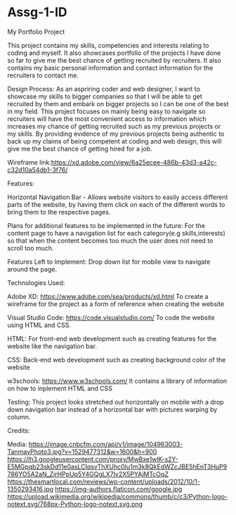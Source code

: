 # Assg-1-ID
My Portfolio Project

This project contains my skills, competencies and interests relating to coding and myself. It also showcases portfolio of the projects I have done so far to give me the best chance of getting recruited by recruiters. It also contains my basic personal information and contact information for the recruiters to contact me.

Design Process:
As an aspriring coder and web designer, I want to showcase my skills to bigger companies so that I will be able to get recruited by them and embark on bigger projects so I can be one of the best in my field. This project focuses on mainly being easy to navigate so recruiters will have the most convenient access to information which increases my chance of getting recruited such as my previous projects or my skills. By providing evidence of my previous projects being authentic to back up my claims of being competent at coding and web design, this will give me the best chance of getting hired for a job.

Wireframe link:https://xd.adobe.com/view/6a25ecee-486b-43d3-a42c-c32d10a54db1-3f76/

Features:

Horizontal Navigation Bar - Allows website visitors to easily access different parts of the website, by having them click on each of the different words to bring them to the respective pages.

Plans for additional features to be implemented in the future:
For the content page to have a navigation list for each category(e.g skills,interests) so that when the content becomes too much the user does not need to scroll too much.

Features Left to Implement:
Drop down list for mobile view to navigate around the page.

Technologies Used:

Adobe XD:
https://www.adobe.com/sea/products/xd.html
To create a wireframe for the project as a form of reference when creating the website

Visual Studio Code:
https://code.visualstudio.com/
To code the website using HTML and CSS.

HTML:
For front-end web development such as creating features for the website like the navigation bar.

CSS:
Back-end web development such as creating background color of the website

w3schools:
https://www.w3schools.com/
It contains a library of information on how to inplement HTML and CSS

Testing:
This project looks stretched out horizontally on mobile with a drop down navigation bar instead of a horizontal bar with pictures warping by column.

Credits:

Media:
https://image.cnbcfm.com/api/v1/image/104963003-TanmayPhoto3.jpg?v=1529477312&w=1600&h=900
https://lh3.googleusercontent.com/proxy/MwBxe1wlK-s2Y-E5MGpqb23skDd11e0asLCIqsvThXUhc0Iu1m3k8QkEdWZcJBE5hEnT3HuP9786YO5A2aN_ZirHPpUp5Y4GQgLX7Iv2X5PYAjMTcOqZ
https://thesmartlocal.com/reviews/wp-content/uploads/2012/10/1-1350293416.jpg
https://img-authors.flaticon.com/google.jpg
https://upload.wikimedia.org/wikipedia/commons/thumb/c/c3/Python-logo-notext.svg/768px-Python-logo-notext.svg.png
